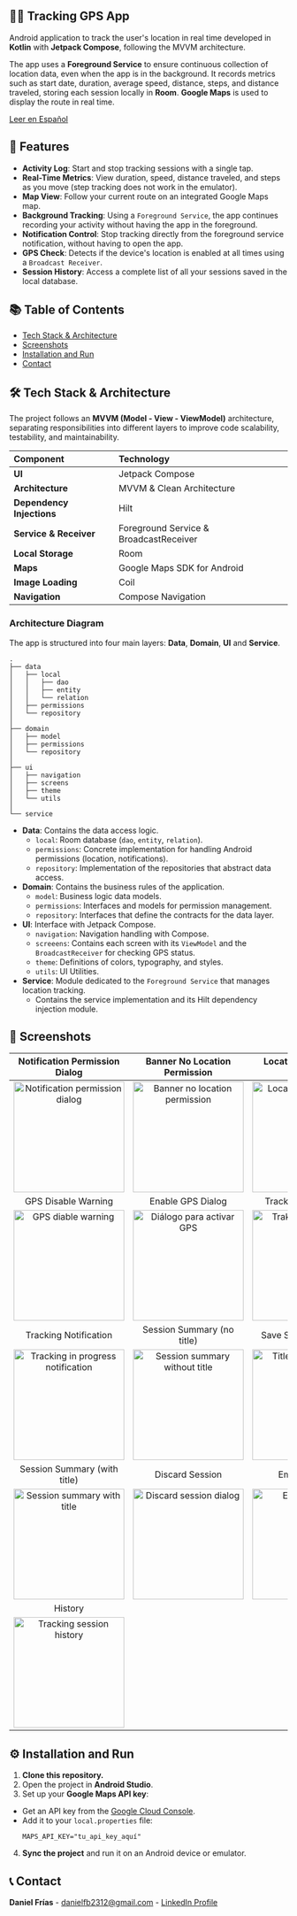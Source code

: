 ## 🏃‍♂️ Tracking GPS App

Android application to track the user's location in real time developed in **Kotlin** with **Jetpack Compose**, following the MVVM architecture.

The app uses a **Foreground Service** to ensure continuous collection of location data, even when the app is in the background. It records metrics such as start date, duration, average speed, distance, steps, and distance traveled, storing each session locally in **Room**. **Google Maps** is used to display the route in real time.

<p>
<a href="README_ES.md">Leer en Español</a>
</p>

## 📱 Features

* **Activity Log**: Start and stop tracking sessions with a single tap.
* **Real-Time Metrics**: View duration, speed, distance traveled, and steps as you move (step tracking does not work in the emulator).
* **Map View**: Follow your current route on an integrated Google Maps map.
* **Background Tracking**: Using a `Foreground Service`, the app continues recording your activity without having the app in the foreground.
* **Notification Control**: Stop tracking directly from the foreground service notification, without having to open the app.
* **GPS Check**: Detects if the device's location is enabled at all times using a `Broadcast Receiver`.
* **Session History**: Access a complete list of all your sessions saved in the local database.

## 📚 Table of Contents

- [Tech Stack & Architecture](#-tech-stack--architecture)
- [Screenshots](#-screenshots)
- [Installation and Run](#-installation-and-run)
- [Contact](#-contact)

## 🛠️ Tech Stack & Architecture

The project follows an **MVVM (Model - View - ViewModel)** architecture, separating responsibilities into different layers to improve code scalability, testability, and maintainability.


| Component                 | Technology                            |
|:--------------------------| :------------------------------------- |
| **UI**                    | Jetpack Compose                        |
| **Architecture**          | MVVM & Clean Architecture              |
| **Dependency Injections** | Hilt                                   |
| **Service & Receiver**    | Foreground Service & BroadcastReceiver |
| **Local Storage**         | Room                                   |
| **Maps**                  | Google Maps SDK for Android            |
| **Image Loading**         | Coil                                   |
| **Navigation**            | Compose Navigation                     |

### Architecture Diagram

The app is structured into four main layers: **Data**, **Domain**, **UI** and **Service**.

```
.
├── data
│   ├── local
│   │   ├── dao
│   │   ├── entity
│   │   └── relation
│   ├── permissions
│   └── repository
│
├── domain
│   ├── model
│   ├── permissions
│   └── repository
│
├── ui
│   ├── navigation
│   ├── screens
│   ├── theme
│   └── utils
│
└── service
```

* **Data**: Contains the data access logic.
    * `local`: Room database (`dao`, `entity`, `relation`).
    * `permissions`: Concrete implementation for handling Android permissions (location, notifications).
    * `repository`: Implementation of the repositories that abstract data access.
* **Domain**: Contains the business rules of the application.
    * `model`: Business logic data models.
    * `permissions`: Interfaces and models for permission management.
    * `repository`: Interfaces that define the contracts for the data layer.
* **UI**: Interface with Jetpack Compose.
    * `navigation`: Navigation handling with Compose.
    * `screeens`: Contains each screen with its `ViewModel` and the `BroadcastReceiver` for checking GPS status.
    * `theme`: Definitions of colors, typography, and styles.
    * `utils`: UI Utilities.
* **Service**: Module dedicated to the `Foreground Service` that manages location tracking.
    * Contains the service implementation and its Hilt dependency injection module.

## 📸 Screenshots

|                                        Notification Permission Dialog                                        |                                        Banner No Location Permission                                        |                                       Location Permission Dialog                                       |
|:------------------------------------------------------------------------------------------------------------:|:-----------------------------------------------------------------------------------------------------------:|:------------------------------------------------------------------------------------------------------:|
|   <img src="screenshots/en/en_notification_dialog.png" alt="Notification permission dialog" width="200"/>    |     <img src="screenshots/en/en_location_banner.png" alt="Banner no location permission" width="200"/>      |    <img src="screenshots/en/en_location_dialog.png" alt="Location permissions dialog" width="200"/>    |
|                                             GPS Disable Warning                                              |                                              Enable GPS Dialog                                              |                                          Tracking in Progress                                          |
|          <img src="screenshots/en/en_location_disabled.png" alt="GPS diable warning" width="200"/>           |    <img src="screenshots/en/en_location_enabled_dialog.png" alt="Diálogo para activar GPS" width="200"/>    |           <img src="screenshots/en/en_tracking.png" alt="Traking in progress" width="200"/>            |
|                                            Tracking Notification                                             |                                         Session Summary (no title)                                          |                                        Save Session (no title)                                         |
| <img src="screenshots/en/en_tracking_notification.png" alt="Tracking in progress notification" width="200"/> |     <img src="screenshots/en/en_tracking_summary.png" alt="Session summary without title" width="200"/>     | <img src="screenshots/en/en_tracking_summary_title_dialog.png" alt="Title needed dialog" width="200"/> |
|                                         Session Summary (with title)                                         |                                               Discard Session                                               |                                             Empty History                                              |
| <img src="screenshots/en/en_tracking_summary_with_title.png" alt="Session summary with title" width="200"/>  | <img src="screenshots/en/en_tracking_summary_discard_dialog.png" alt="Discard session dialog" width="200"/> |              <img src="screenshots/en/en_log_empty.png" alt="Empty History" width="200"/>              |
|                                                   History                                                    |                                                                                                             |                                                                                                        |
|              <img src="screenshots/en/en_log.png" alt="Tracking session history" width="200"/>               |                                                                                                             |                                                                                                        |

## ⚙️ Installation and Run

1. **Clone this repository.**
2. Open the project in **Android Studio**.
3. Set up your **Google Maps API key**:

* Get an API key from the [Google Cloud Console](https://console.cloud.google.com/google/maps-apis/overview).
* Add it to your `local.properties` file:
  ```properties
  MAPS_API_KEY="tu_api_key_aquí"
  ```

4. **Sync the project** and run it on an Android device or emulator.

## 📞 Contact

**Daniel Frías** - [danielfb2312@gmail.com](mailto:danielfb2312@gmail.com) - [LinkedIn Profile](https://www.linkedin.com/in/daniel-frias-balbuena/)
